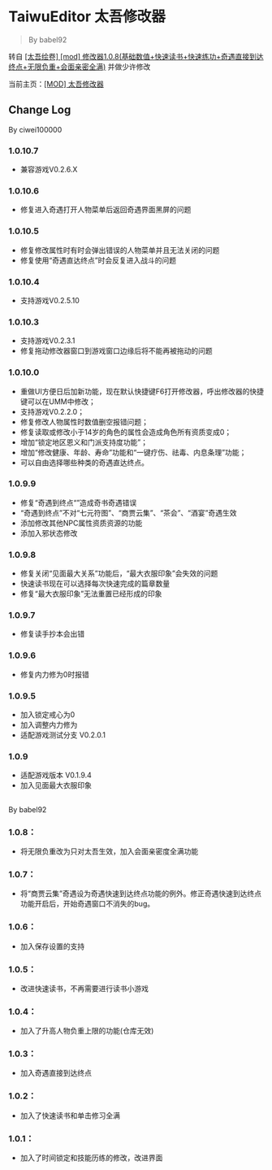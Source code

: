 # TaiwuEditor 太吾修改器
> By babel92

转自 [[太吾绘卷] [mod] 修改器1.0.8(基础数值+快速读书+快速练功+奇遇直接到达终点+无限负重+会面亲密全满)](https://bbs.nga.cn/read.php?tid=15234286&rand=514) 并做少许修改

当前主页：[[MOD] 太吾修改器](https://nga.178.com/read.php?tid=17443101)


## Change Log
By ciwei100000
### 1.0.10.7
- 兼容游戏V0.2.6.X
### 1.0.10.6
- 修复进入奇遇打开人物菜单后返回奇遇界面黑屏的问题
### 1.0.10.5
- 修复修改属性时有时会弹出错误的人物菜单并且无法关闭的问题
- 修复使用“奇遇直达终点”时会反复进入战斗的问题
### 1.0.10.4
- 支持游戏V0.2.5.10
### 1.0.10.3
- 支持游戏V0.2.3.1
- 修复拖动修改器窗口到游戏窗口边缘后将不能再被拖动的问题
### 1.0.10.0
- 重做UI方便日后加新功能，现在默认快捷键F6打开修改器，呼出修改器的快捷键可以在UMM中修改；
- 支持游戏V0.2.2.0；
- 修复修改人物属性时数值删空报错问题；
- 修复读取或修改小于14岁的角色的属性会造成角色所有资质变成0；
- 增加“锁定地区恩义和门派支持度功能”；
- 增加“修改健康、年龄、寿命”功能和“一键疗伤、祛毒、内息条理”功能；
- 可以自由选择哪些种类的奇遇直达终点。
### 1.0.9.9
- 修复“奇遇到终点“”造成奇书奇遇错误
- “奇遇到终点”不对“七元符图”、“商贾云集”、“茶会”、“酒宴”奇遇生效
- 添加修改其他NPC属性资质资源的功能
- 添加入邪状态修改
### 1.0.9.8
- 修复关闭“见面最大关系”功能后，“最大衣服印象”会失效的问题
- 快速读书现在可以选择每次快速完成的篇章数量
- 修复“最大衣服印象”无法重置已经形成的印象
### 1.0.9.7 
- 修复读手抄本会出错
### 1.0.9.6
- 修复内力修为0时报错
### 1.0.9.5
- 加入锁定戒心为0
- 加入调整内力修为
- 适配游戏测试分支 V0.2.0.1
### 1.0.9
- 适配游戏版本 V0.1.9.4
- 加入见面最大衣服印象
## 
By babel92
### 1.0.8：
- 将无限负重改为只对太吾生效，加入会面亲密度全满功能
### 1.0.7：
- 将“商贾云集”奇遇设为奇遇快速到达终点功能的例外。修正奇遇快速到达终点功能开启后，开始奇遇窗口不消失的bug。
### 1.0.6：
- 加入保存设置的支持
### 1.0.5：
- 改进快速读书，不再需要进行读书小游戏
### 1.0.4：
- 加入了升高人物负重上限的功能(仓库无效)
### 1.0.3：
- 加入奇遇直接到达终点
### 1.0.2：
- 加入了快速读书和单击修习全满
### 1.0.1：
- 加入了时间锁定和技能历练的修改，改进界面
